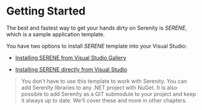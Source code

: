 # Getting Started

The best and fastest way to get your hands dirty on Serenity is *SERENE*, which is a sample application template.

You have two options to install *SERENE* template into your Visual Studio:

* [Installing SERENE from Visual Studio Gallery](installing_serene_from_visual_studio_gallery.md)

* [Installing SERENE directly from Visual Studio](installing_serene_directly_from_visual_studio.md)

> You don't have to use this template to work with Serenity. You can add Serenity libraries to any .NET project with NuGet. It is also possible to add Serenity as a GIT submodule to your project and keep it always up to date. We'll cover these and more in other chapters.
